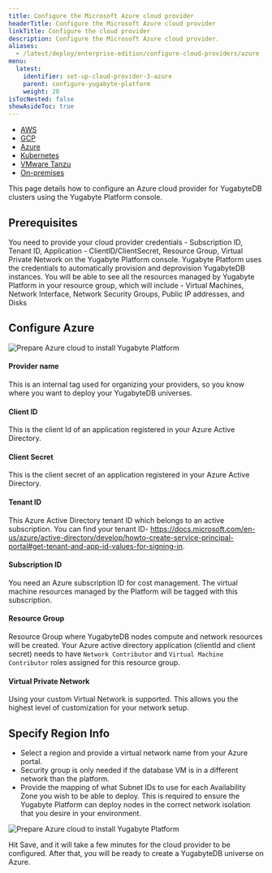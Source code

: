 ```yaml
---
title: Configure the Microsoft Azure cloud provider
headerTitle: Configure the Microsoft Azure cloud provider
linkTitle: Configure the cloud provider
description: Configure the Microsoft Azure cloud provider.
aliases:
  - /latest/deploy/enterprise-edition/configure-cloud-providers/azure
menu:
  latest:
    identifier: set-up-cloud-provider-3-azure
    parent: configure-yugabyte-platform
    weight: 20
isTocNested: false
showAsideToc: true
---
```


<ul class="nav nav-tabs-alt nav-tabs-yb">

  <li>
    <a href="/latest/yugabyte-platform/configure-yugabyte-platform/set-up-cloud-provider/aws" class="nav-link">
      <i class="fab fa-aws"></i>
      AWS
    </a>
  </li>

  <li>
    <a href="/latest/yugabyte-platform/configure-yugabyte-platform/set-up-cloud-provider/gcp" class="nav-link">
      <i class="fab fa-google" aria-hidden="true"></i>
      GCP
    </a>
  </li>

  <li>
    <a href="/latest/yugabyte-platform/configure-yugabyte-platform/set-up-cloud-provider/azure" class="nav-link active">
      <i class="icon-azure" aria-hidden="true"></i>
      Azure
    </a>
  </li>

  <li>
    <a href="/latest/yugabyte-platform/configure-yugabyte-platform/set-up-cloud-provider/kubernetes" class="nav-link">
      <i class="fas fa-cubes" aria-hidden="true"></i>
      Kubernetes
    </a>
  </li>

  <li>
    <a href="/latest/yugabyte-platform/configure-yugabyte-platform/set-up-cloud-provider/vmware-tanzu" class="nav-link">
      <i class="fas fa-cubes" aria-hidden="true"></i>
      VMware Tanzu
    </a>
  </li>

  <li>
    <a href="/latest/yugabyte-platform/configure-yugabyte-platform/set-up-cloud-provider/on-premises" class="nav-link">
      <i class="fas fa-building"></i>
      On-premises
    </a>
  </li>

</ul>


This page details how to configure an Azure cloud provider for YugabyteDB clusters using the Yugabyte Platform console.


## Prerequisites

You need to provide your cloud provider credentials - Subscription ID, Tenant ID, Application - ClientID/ClientSecret, Resource Group, Virtual Private Network on the Yugabyte Platform console. Yugabyte Platform uses the credentials to automatically provision and deprovision YugabyteDB instances.
You will be able to see all the resources managed by Yugabyte Platform in your resource group, which will include - Virtual Machines, Network Interface, Network Security Groups, Public IP addresses, and Disks  

## Configure Azure


![Prepare Azure cloud to install Yugabyte Platform](/images/yb-platform/install/azure/platform-azure-prepare-cloud-env-4.png)

#### Provider name
This is an internal tag used for organizing your providers, so you know where you want to deploy your YugabyteDB universes.

#### Client ID
This is the client Id of an application registered in your Azure Active Directory.

#### Client Secret
This is the client secret of an application registered in your Azure Active Directory.

#### Tenant ID
This Azure Active Directory tenant ID which belongs to an active subscription. You can find your tenant ID- https://docs.microsoft.com/en-us/azure/active-directory/develop/howto-create-service-principal-portal#get-tenant-and-app-id-values-for-signing-in.

#### Subscription ID
You need an Azure subscription ID for cost management. The virtual machine resources managed by the Platform will be tagged with this subscription.

#### Resource Group
Resource Group where YugabyteDB nodes compute and network resources will be created. Your Azure active directory application (clientId and client secret) needs to have `Network Contributor` and `Virtual Machine Contributor` roles assigned for this resource group.

#### Virtual Private Network
Using your custom Virtual Network is supported. This allows you the highest level of customization for your network setup.

## Specify Region Info

* Select a region and provide a virtual network name from your Azure portal.
* Security group is only needed if the database VM is in a different network than the platform.
* Provide the mapping of what Subnet IDs to use for each Availability Zone you wish to be able to deploy. This is required to ensure the Yugabyte Platform can deploy nodes in the correct network isolation that you desire in your environment.



![Prepare Azure cloud to install Yugabyte Platform](/images/yb-platform/install/azure/platform-azure-prepare-cloud-env-5.png)

Hit Save, and it will take a few minutes for the cloud provider to be configured. After that, you will be ready to create a YugabyteDB universe on Azure.





